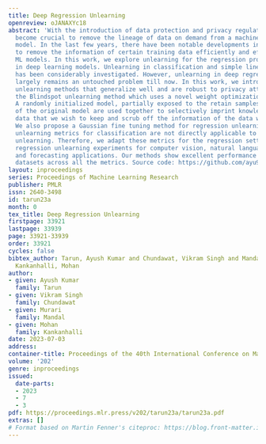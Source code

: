 ```yaml
---
title: Deep Regression Unlearning
openreview: oJANAXYc18
abstract: 'With the introduction of data protection and privacy regulations, it has
  become crucial to remove the lineage of data on demand from a machine learning (ML)
  model. In the last few years, there have been notable developments in machine unlearning
  to remove the information of certain training data efficiently and effectively from
  ML models. In this work, we explore unlearning for the regression problem, particularly
  in deep learning models. Unlearning in classification and simple linear regression
  has been considerably investigated. However, unlearning in deep regression models
  largely remains an untouched problem till now. In this work, we introduce deep regression
  unlearning methods that generalize well and are robust to privacy attacks. We propose
  the Blindspot unlearning method which uses a novel weight optimization process.
  A randomly initialized model, partially exposed to the retain samples and a copy
  of the original model are used together to selectively imprint knowledge about the
  data that we wish to keep and scrub off the information of the data we wish to forget.
  We also propose a Gaussian fine tuning method for regression unlearning. The existing
  unlearning metrics for classification are not directly applicable to regression
  unlearning. Therefore, we adapt these metrics for the regression setting. We conduct
  regression unlearning experiments for computer vision, natural language processing
  and forecasting applications. Our methods show excellent performance for all these
  datasets across all the metrics. Source code: https://github.com/ayu987/deep-regression-unlearning'
layout: inproceedings
series: Proceedings of Machine Learning Research
publisher: PMLR
issn: 2640-3498
id: tarun23a
month: 0
tex_title: Deep Regression Unlearning
firstpage: 33921
lastpage: 33939
page: 33921-33939
order: 33921
cycles: false
bibtex_author: Tarun, Ayush Kumar and Chundawat, Vikram Singh and Mandal, Murari and
  Kankanhalli, Mohan
author:
- given: Ayush Kumar
  family: Tarun
- given: Vikram Singh
  family: Chundawat
- given: Murari
  family: Mandal
- given: Mohan
  family: Kankanhalli
date: 2023-07-03
address: 
container-title: Proceedings of the 40th International Conference on Machine Learning
volume: '202'
genre: inproceedings
issued:
  date-parts:
  - 2023
  - 7
  - 3
pdf: https://proceedings.mlr.press/v202/tarun23a/tarun23a.pdf
extras: []
# Format based on Martin Fenner's citeproc: https://blog.front-matter.io/posts/citeproc-yaml-for-bibliographies/
---
```

